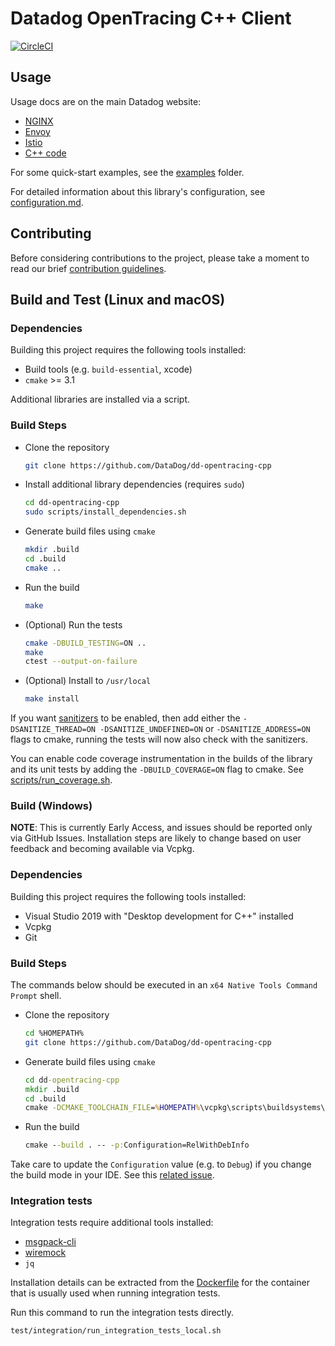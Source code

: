 # Datadog OpenTracing C++ Client

[![CircleCI](https://circleci.com/gh/DataDog/dd-opentracing-cpp/tree/master.svg?style=svg)](https://app.circleci.com/pipelines/github/DataDog/dd-opentracing-cpp?branch=master)

## Usage

Usage docs are on the main Datadog website:

* [NGINX](https://docs.datadoghq.com/tracing/setup/nginx/)
* [Envoy](https://docs.datadoghq.com/tracing/setup/envoy/)
* [Istio](https://docs.datadoghq.com/tracing/setup/istio/)
* [C++ code](https://docs.datadoghq.com/tracing/setup/cpp/)

For some quick-start examples, see the [examples](examples/) folder.

For detailed information about this library's configuration, see [configuration.md][2].

## Contributing

Before considering contributions to the project, please take a moment to read our brief [contribution guidelines](CONTRIBUTING.md).

## Build and Test (Linux and macOS)

### Dependencies

Building this project requires the following tools installed:

- Build tools (e.g. `build-essential`, xcode)
- `cmake` >= 3.1

Additional libraries are installed via a script.

### Build Steps

- Clone the repository
    ```sh
    git clone https://github.com/DataDog/dd-opentracing-cpp
    ```
- Install additional library dependencies (requires `sudo`)
    ```sh
    cd dd-opentracing-cpp
    sudo scripts/install_dependencies.sh
    ```
- Generate build files using `cmake`
    ```sh
    mkdir .build
    cd .build
    cmake ..
    ```
- Run the build
    ```sh
    make
    ```
- (Optional) Run the tests
    ```sh
    cmake -DBUILD_TESTING=ON ..
    make
    ctest --output-on-failure
    ```
- (Optional) Install to `/usr/local`
    ```sh
    make install
    ```

If you want [sanitizers](https://github.com/google/sanitizers) to be enabled, then add either the `-DSANITIZE_THREAD=ON -DSANITIZE_UNDEFINED=ON` or `-DSANITIZE_ADDRESS=ON` flags to cmake, running the tests will now also check with the sanitizers.

You can enable code coverage instrumentation in the builds of the library and its unit tests by adding the `-DBUILD_COVERAGE=ON` flag to cmake. See [scripts/run_coverage.sh](scripts/run_coverage.sh).

### Build (Windows)

**NOTE**: This is currently Early Access, and issues should be reported only via GitHub Issues. Installation steps are likely to change based on user feedback and becoming available via Vcpkg.

### Dependencies

Building this project requires the following tools installed:

- Visual Studio 2019 with "Desktop development for C++" installed
- Vcpkg
- Git

### Build Steps

The commands below should be executed in an `x64 Native Tools Command Prompt` shell.

- Clone the repository
    ```sh
    cd %HOMEPATH%
    git clone https://github.com/DataDog/dd-opentracing-cpp
    ```
- Generate build files using `cmake`
    ```bat
    cd dd-opentracing-cpp
    mkdir .build
    cd .build
    cmake -DCMAKE_TOOLCHAIN_FILE=%HOMEPATH%\vcpkg\scripts\buildsystems\vcpkg.cmake ..
    ```
- Run the build
    ```bat
    cmake --build . -- -p:Configuration=RelWithDebInfo
    ```

Take care to update the `Configuration` value (e.g. to `Debug`) if you change
the build mode in your IDE.  See this [related issue][1].

### Integration tests

Integration tests require additional tools installed:

- [msgpack-cli](https://github.com/jakm/msgpack-cli)
- [wiremock](https://github.com/tomakehurst/wiremock)
- `jq`

Installation details can be extracted from the [Dockerfile](https://github.com/DataDog/docker-library/blob/master/dd-opentracing-cpp/test/0.3.1/Dockerfile#L7-L14) for the container that is usually used when running integration tests.

Run this command to run the integration tests directly.

```sh
test/integration/run_integration_tests_local.sh
```

[1]: https://github.com/DataDog/dd-opentracing-cpp/issues/170
[2]: configuration.md
